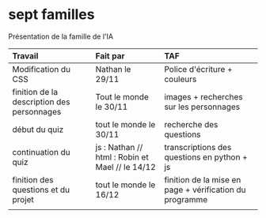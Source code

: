 # sept familles
Présentation de la famille de l'IA

|Travail|Fait par|TAF|
|:------------------|:--------------|:---------------------------|
|Modification du CSS|Nathan le 29/11|Police d'écriture + couleurs|
|finition de la description des personnages|Tout le monde le 30/11|images + recherches sur les personnages|
|début du quiz|tout le monde le 30/11|recherche des questions|
|continuation du quiz|js : Nathan //   html : Robin et Mael // le 14/12|transcriptions des questions en python + js|
|finition des questions et du projet|tout le monde le 16/12|finition de la mise en page + vérification du programme|
||||